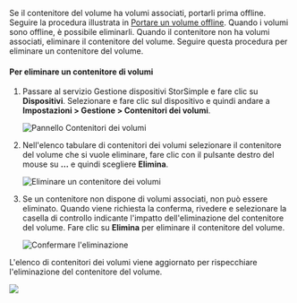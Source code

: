 <!--author=alkohli last changed: 01/13/17-->

Se il contenitore del volume ha volumi associati, portarli prima offline. Seguire la procedura illustrata in [Portare un volume offline](../articles/storsimple/storsimple-manage-volumes.md#take-a-volume-offline). Quando i volumi sono offline, è possibile eliminarli. Quando il contenitore non ha volumi associati, eliminare il contenitore del volume. Seguire questa procedura per eliminare un contenitore del volume.

#### <a name="to-delete-a-volume-container"></a>Per eliminare un contenitore di volumi
1. Passare al servizio Gestione dispositivi StorSimple e fare clic su **Dispositivi**. Selezionare e fare clic sul dispositivo e quindi andare a **Impostazioni > Gestione > Contenitori dei volumi**.

    ![Pannello Contenitori dei volumi](./media/storsimple-8000-create-volume-container/createvolumecontainer2.png)

2. Nell'elenco tabulare di contenitori dei volumi selezionare il contenitore del volume che si vuole eliminare, fare clic con il pulsante destro del mouse su **...** e quindi scegliere **Elimina**.

    ![Eliminare un contenitore dei volumi](./media/storsimple-8000-delete-volume-container/deletevolumecontainer1.png)

3. Se un contenitore non dispone di volumi associati, non può essere eliminato. Quando viene richiesta la conferma, rivedere e selezionare la casella di controllo indicante l'impatto dell'eliminazione del contenitore del volume. Fare clic su **Elimina** per eliminare il contenitore del volume.

    ![Confermare l'eliminazione](./media/storsimple-8000-delete-volume-container/deletevolumecontainer2.png)

L'elenco di contenitori dei volumi viene aggiornato per rispecchiare l'eliminazione del contenitore del volume.

![](./media/storsimple-8000-delete-volume-container/deletevolumecontainer5.png)


